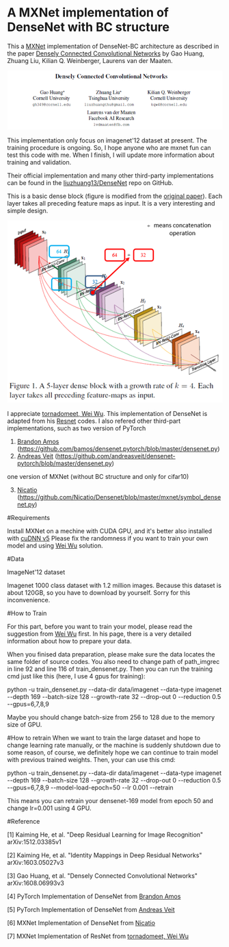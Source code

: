 # A MXNet implementation of DenseNet with BC structure

This a [MXNet](http://mxnet.io/) implementation of DenseNet-BC architecture as described in the paper [Densely Connected Convolutional Networks](https://arxiv.org/pdf/1608.06993v3.pdf) by Gao Huang, Zhuang Liu, Kilian Q. Weinberger, Laurens van der Maaten.

![](title.png)

This implementation only focus on imagenet'12 dataset at present. The training procedure is ongoing. So, I hope anyone who are mxnet fun can test this code with me. When I finish, I will update more information about training and validation.

Their official implementation and many other third-party implementations can be found in the [liuzhuang13/DenseNet](https://github.com/liuzhuang13/DenseNet) repo on GitHub.



This is a basic dense block (figure is modified from the [original paper](https://arxiv.org/pdf/1608.06993v3.pdf)). Each layer takes all preceding feature maps as input. It is a very interesting and simple design.

![](dense-block.png)

I appreciate [tornadomeet, Wei Wu](https://github.com/tornadomeet). This implementation of DenseNet is adapted from his [Resnet](https://github.com/tornadomeet/ResNet) codes. I also refered other third-part implementations, such as 
two version of PyTorch

1. [Brandon Amos](https://github.com/bamos)
(https://github.com/bamos/densenet.pytorch/blob/master/densenet.py)  
2. [Andreas Veit](https://github.com/andreasveit)
(https://github.com/andreasveit/densenet-pytorch/blob/master/densenet.py)

one version of MXNet (without BC structure and only for cifar10)

3. [Nicatio](https://github.com/Nicatio)
(https://github.com/Nicatio/Densenet/blob/master/mxnet/symbol_densenet.py)

#Requirements

Install MXNet on a mechine with CUDA GPU, and it's better also installed with [cuDNN v5](https://developer.nvidia.com/cudnn)
Please fix the randomness if you want to train your own model and using [Wei Wu](https://github.com/dmlc/mxnet/pull/3001/files) solution.

#Data

ImageNet'12 dataset

Imagenet 1000 class dataset with 1.2 million images. Because this dataset is about 120GB, so you have to download by yourself. Sorry for this inconvenience.

#How to Train

For this part, before you want to train your model, please read the suggestion from [Wei Wu](https://github.com/tornadomeet/ResNet) first. In his page, there is a very detailed information about how to prepare your data. 

When you finised data preparation, please make sure the data locates the same folder of source codes. You also need to change path of path_imgrec in line 92 and line 116 of train_densenet.py. Then you can
run the training cmd just like this (here, I use 4 gpus for training):

python -u train_densenet.py --data-dir data/imagenet --data-type imagenet --depth 169 --batch-size 128 --growth-rate 32 --drop-out 0 --reduction 0.5 --gpus=6,7,8,9

Maybe you should change batch-size from 256 to 128 due to the memory size of GPU.

#How to retrain
When we want to train the large dataset and hope to change learning rate manually, or the machine is suddenly shutdown due to some reason, of course, we definitely hope we can continue to train model with previous trained weights. Then, your can use this cmd:

python -u train_densenet.py --data-dir data/imagenet --data-type imagenet --depth 169 --batch-size 128 --growth-rate 32 --drop-out 0 --reduction 0.5 --gpus=6,7,8,9 --model-load-epoch=50 --lr 0.001 --retrain

This means you can retrain your densenet-169 model from epoch 50 and change lr=0.001 using 4 GPU.

#Reference

[1] Kaiming He, et al. "Deep Residual Learning for Image Recognition" arXiv:1512.03385v1

[2] Kaiming He, et al. "Identity Mappings in Deep Residual Networks" arXiv:1603.05027v3

[3] Gao Huang, et al. "Densely Connected Convolutional Networks" arXiv:1608.06993v3

[4] PyTorch Implementation of DenseNet from [Brandon Amos](https://github.com/bamos/densenet.pytorch/blob/master/densenet.py)

[5] PyTorch Implementation of DenseNet from [Andreas Veit](https://github.com/andreasveit/densenet-pytorch/blob/master/densenet.py)

[6] MXNet Implementation of DenseNet from [Nicatio](https://github.com/Nicatio)

[7] MXNet Implementation of ResNet from [tornadomeet, Wei Wu](https://github.com/tornadomeet/ResNet)
